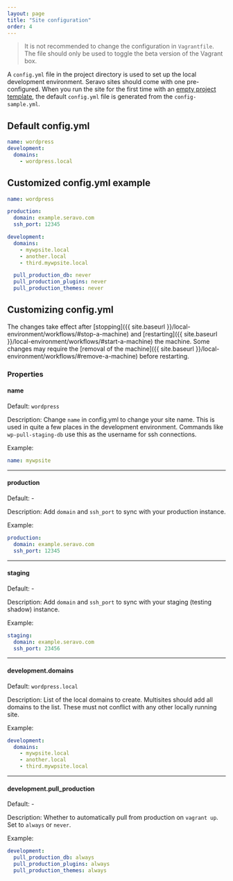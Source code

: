 ```yaml
---
layout: page
title: "Site configuration"
order: 4
---
```


> It is not recommended to change the configuration in `Vagrantfile`.
The file should only be used to toggle the beta version of the Vagrant box.

A `config.yml` file in the project directory is used to set up the local development environment.
Seravo sites should come with one pre-configured. When you run the site for the first time with an
[empty project template](https://github.com/seravo/wordpress), the default `config.yml` file is generated from
the `config-sample.yml`.

## Default config.yml

```yaml
name: wordpress
development:
  domains:
    - wordpress.local
```

## Customized config.yml example

```yaml
name: wordpress

production:
  domain: example.seravo.com
  ssh_port: 12345

development:
  domains:
    - mywpsite.local
    - another.local
    - third.mywpsite.local

  pull_production_db: never
  pull_production_plugins: never
  pull_production_themes: never
```

## Customizing config.yml

The changes take effect after [stopping]({{ site.baseurl }}/local-environment/workflows/#stop-a-machine) and
[restarting]({{ site.baseurl }}/local-environment/workflows/#start-a-machine) the machine. Some changes may require
the [removal of the machine]({{ site.baseurl }}/local-environment/workflows/#remove-a-machine) before restarting.

### Properties

#### **name**

Default: `wordpress`

Description: Change `name` in config.yml to change your site name. 
This is used in quite a few places in the development environment.
Commands like `wp-pull-staging-db` use this as the username for ssh connections.

Example:
```yaml
name: mywpsite
```

---
#### **production**

Default: -

Description: Add `domain` and `ssh_port` to sync with your production instance.

Example:
```yaml
production:
  domain: example.seravo.com
  ssh_port: 12345
```

---
#### **staging**

Default: -

Description: Add `domain` and `ssh_port` to sync with your staging (testing shadow) instance.

Example:
```yaml
staging:
  domain: example.seravo.com
  ssh_port: 23456
```

---
#### **development.domains**

Default: `wordpress.local`

Description: List of the local domains to create. Multisites should add all domains to the list.
These must not conflict with any other locally running site.

Example:
```yaml
development:
  domains:
    - mywpsite.local
    - another.local
    - third.mywpsite.local
```

---
#### **development.pull_production**

Default: -

Description: Whether to automatically pull from production on `vagrant up`. Set to
`always` or `never`.

Example:
```yaml
development:
  pull_production_db: always
  pull_production_plugins: always
  pull_production_themes: always
```
